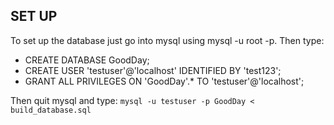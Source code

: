 ## SET UP
To set up the database just go into mysql using mysql -u root -p.
Then type:
* CREATE DATABASE GoodDay;
* CREATE USER 'testuser'@'localhost' IDENTIFIED BY 'test123';
* GRANT ALL PRIVILEGES ON 'GoodDay'.* TO 'testuser'@'localhost';

Then quit mysql and type:
`mysql -u testuser -p GoodDay < build_database.sql`
